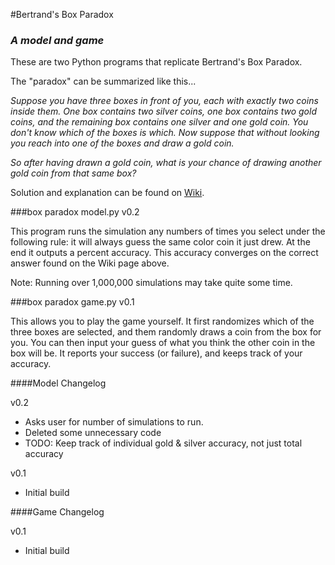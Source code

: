 #Bertrand's Box Paradox
### *A model and game*

These are two Python programs that replicate Bertrand's Box Paradox.

The "paradox" can be summarized like this...

*Suppose you have three boxes in front of you, each with exactly two coins inside them. One box contains two silver coins, one box contains two gold coins, and the remaining box contains one silver and one gold coin. You don't know which of the boxes is which. Now suppose that without looking you reach into one of the boxes and draw a gold coin.*

*So after having drawn a gold coin, what is your chance of drawing another gold coin from that same box?*

Solution and explanation can be found on [Wiki](https://en.wikipedia.org/wiki/Bertrand%27s_box_paradox).

###box paradox model.py v0.2

This program runs the simulation any numbers of times you select under the following rule: it will always guess the same color coin it just drew. At the end it outputs a percent accuracy. This accuracy converges on the correct answer found on the Wiki page above.

Note: Running over 1,000,000 simulations may take quite some time.

###box paradox game.py v0.1

This allows you to play the game yourself. It first randomizes which of the three boxes are selected, and them randomly draws a coin from the box for you. You can then input your guess of what you think the other coin in the box will be. It reports your success (or failure), and keeps track of your accuracy.

####Model Changelog

v0.2
* Asks user for number of simulations to run.
* Deleted some unnecessary code
* TODO: Keep track of individual gold & silver accuracy, not just total accuracy

v0.1
* Initial build

####Game Changelog

v0.1
* Initial build
